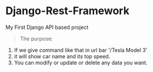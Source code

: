 # Django-Rest-Framework
My First Django API based project
 > The purpose:
 1. If we give command like that in url bar '/Tesla Model 3'
 2. it will show car name and its top speed.
 3. You can modify or update or delete any data you want.
